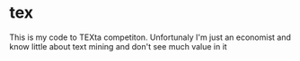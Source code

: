 tex
===
This is my code to TEXta competiton. Unfortunaly I'm just an economist and know little about text mining and don't see much value in it
